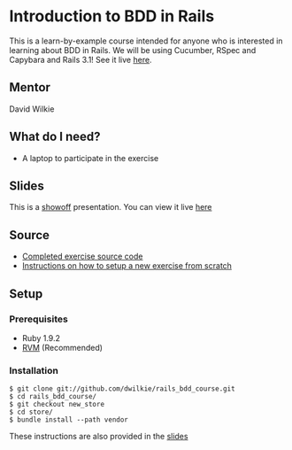# Introduction to BDD in Rails

This is a learn-by-example course intended for anyone who is interested in learning about BDD in Rails. We will be using Cucumber, RSpec and Capybara and Rails 3.1! See it live [here](http://dwilkie.github.com/rails_bdd_course).

## Mentor

David Wilkie

## What do I need?

* A laptop to participate in the exercise

## Slides

This is a [showoff](http://github.com/schacon/showoff) presentation. You can view it live [here](http://dwilkie.github.com/rails_bdd_course)

## Source

* [Completed exercise source code](https://github.com/dwilkie/rails_bdd_course/tree/master/store)
* [Instructions on how to setup a new exercise from scratch](https://github.com/dwilkie/rails_bdd_course/tree/new_store/store)

## Setup

### Prerequisites

* Ruby 1.9.2
* [RVM](http://rvm.beginrescueend.com/) (Recommended)

### Installation

    $ git clone git://github.com/dwilkie/rails_bdd_course.git
    $ cd rails_bdd_course/
    $ git checkout new_store
    $ cd store/
    $ bundle install --path vendor

These instructions are also provided in the [slides](http://dwilkie.github.com/rails_bdd_course)

